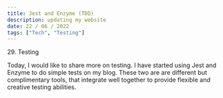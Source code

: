 ```yaml
---
title: Jest and Enzyme (TDD)
description: updating my website
date: 22 / 06 / 2022
tags: ["Tech", "Testing"]
---
```


<p>29. Testing</p>

<p> 
Today, I would like to share more on testing. I have started using Jest and Enzyme to do simple tests on my blog. These two are are different but complimentary tools, that integrate well together to provide flexible and creative testing abilities.
</p>
<img src="/Blog/20220621.png" alt="">
